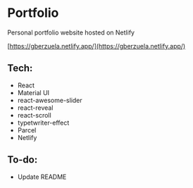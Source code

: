 # Portfolio

Personal portfolio website hosted on Netlify

[https://gberzuela.netlify.app/](https://gberzuela.netlify.app/)

## Tech:

- React
- Material UI
- react-awesome-slider
- react-reveal
- react-scroll
- typetwriter-effect
- Parcel
- Netlify

## To-do:

- Update README
